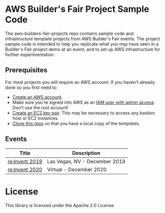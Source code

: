 # AWS Builder's Fair Project Sample Code

The aws-builders-fair-projects repo contains sample code and infrastructure template projects from AWS Builder's Fair events. The project sample code is intended to help you replicate what you may have seen in a Builder's Fair project demo at an event, and to set up AWS infrastructure for further experimentation.

## Prerequisites

For most projects you will require an AWS account. If you haven't already done so you first need to:
- [Create an AWS account](https://aws.amazon.com/blogs/startups/how-to-get-started-on-aws-from-a-dead-standstill/).
- Make sure you're signed into AWS as an [IAM user with admin access](https://docs.aws.amazon.com/IAM/latest/UserGuide/getting-started_create-admin-group.html). Don't use the root account!
- [Create an EC2 key pair](https://docs.aws.amazon.com/AWSEC2/latest/UserGuide/ec2-key-pairs.html#having-ec2-create-your-key-pair). This may be necessary to access any bastion host or EC2 instances.
- [Clone this repo](https://help.github.com/articles/cloning-a-repository/) so that you have a local copy of the templates.

## Events

| Title | Description |
|---------|-------------|
| [re:Invent 2019](reinvent-2019) | Las Vegas, NV - December 2019 |
| [re:Invent 2020](reinvent-2020) | Virtual - December 2020 |

# License

This library is licensed under the Apache 2.0 License.